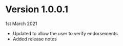 # Version 1.0.0.1
1st March 2021

- Updated to allow the user to verify endorsements
- Added release notes

